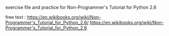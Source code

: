

exercise file and practice for Non-Programmer's Tutorial for Python 2.6 

free text : https://en.wikibooks.org/wiki/Non-Programmer's_Tutorial_for_Python_2.6/
https://en.wikibooks.org/wiki/Non-Programmer's_Tutorial_for_Python_2.6

